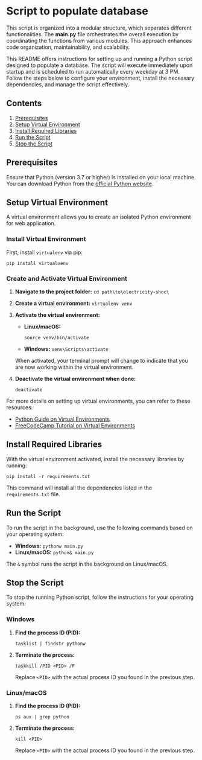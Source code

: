 
# Script to populate database

This script is organized into a modular structure, which separates different functionalities. The **main.py** file orchestrates the overall execution by coordinating the functions from various modules. This approach enhances code organization, maintainability, and scalability.

This README offers instructions for setting up and running a Python script designed to populate a database. The script will execute immediately upon startup and is scheduled to run automatically every weekday at 3 PM. Follow the steps below to configure your environment, install the necessary dependencies, and manage the script effectively.

## Contents

1. [Prerequisites](#prerequisites)
2. [Setup Virtual Environment](#setup-virtual-environment)
3. [Install Required Libraries](#install-required-libraries)
4. [Run the Script](#run-the-script)
5. [Stop the Script](#stop-the-script)

## Prerequisites

Ensure that Python (version 3.7 or higher) is installed on your local machine. You can download Python from the [official Python website](https://www.python.org/downloads/).

## Setup Virtual Environment

A virtual environment allows you to create an isolated Python environment for web application.

### Install Virtual Environment

First, install `virtualenv` via pip:

`pip install virtualvenv`

### Create and Activate Virtual Environment

1. **Navigate to the project folder:**
   `cd path\to\electricity-shoc\`
2. **Create a virtual environment:**
   `virtualenv venv`
3. **Activate the virtual environment:**

   * **Linux/macOS:**

     `source venv/bin/activate`
   * **Windows:**
     `venv\Scripts\activate`

   When activated, your terminal prompt will change to indicate that you are now working within the virtual environment.
4. **Deactivate the virtual environment when done:**

   `deactivate`

For more details on setting up virtual environments, you can refer to these resources:

* [Python Guide on Virtual Environments](https://docs.python-guide.org/dev/virtualenvs/)
* [FreeCodeCamp Tutorial on Virtual Environments](https://www.freecodecamp.org/news/how-to-setup-virtual-environments-in-python/)

## Install Required Libraries

With the virtual environment activated, install the necessary libraries by running:

`pip install -r requirements.txt`

This command will install all the dependencies listed in the `requirements.txt` file.

## Run the Script

To run the script in the background, use the following commands based on your operating system:

* **Windows:**
  `pythonw main.py`
* **Linux/macOS:**
  `python& main.py`

The `&` symbol runs the script in the background on Linux/macOS.

## Stop the Script

To stop the running Python script, follow the instructions for your operating system:

### Windows

1. **Find the process ID (PID):**

   `tasklist | findstr pythonw`
2. **Terminate the process:**

   `taskkill /PID <PID> /F`

   Replace `<PID>` with the actual process ID you found in the previous step.

### Linux/macOS

1. **Find the process ID (PID):**

   `ps aux | grep python`
2. **Terminate the process:**

   `kill <PID>`

   Replace `<PID>` with the actual process ID you found in the previous step.
